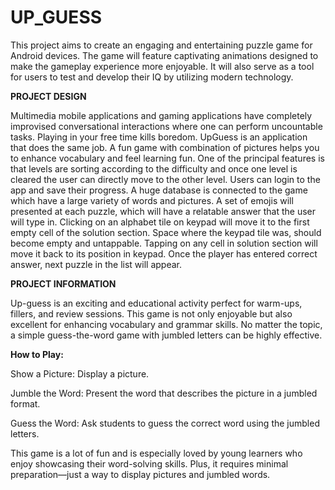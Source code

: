 # UP_GUESS
This project aims to create an engaging and entertaining puzzle game for Android devices. The game will feature captivating animations designed to make the gameplay experience more enjoyable. It will also serve as a tool for users to test and develop their IQ by utilizing modern technology.

**PROJECT DESIGN**

Multimedia mobile applications and gaming applications have completely improvised conversational interactions where one can perform uncountable tasks. Playing in your free time kills boredom. UpGuess is an application that does the same job. A fun game with combination of pictures helps you to enhance vocabulary and feel learning fun.
One of the principal features is that levels are sorting according to the difficulty and once one level is cleared the user can directly move to the other level. Users can login to the app and save their progress. A huge database is connected to the game which have a large variety of words and pictures. A set of emojis will presented at each puzzle, which will have a relatable answer that the user will type in. Clicking on an alphabet tile on keypad will move it to the first empty cell of the solution section. Space where the keypad tile was, should become empty and untappable. Tapping on any cell in solution section will move it back to its position in keypad. Once the player has entered correct answer, next puzzle in the list will appear.

**PROJECT INFORMATION**

Up-guess is an exciting and educational activity perfect for warm-ups, fillers, and review sessions. This game is not only enjoyable but also excellent for enhancing vocabulary and grammar skills. No matter the topic, a simple guess-the-word game with jumbled letters can be highly effective.

**How to Play:**

Show a Picture: Display a picture.

Jumble the Word: Present the word that describes the picture in a jumbled format.

Guess the Word: Ask students to guess the correct word using the jumbled letters.

This game is a lot of fun and is especially loved by young learners who enjoy showcasing their word-solving skills. Plus, it requires minimal preparation—just a way to display pictures and jumbled words.
